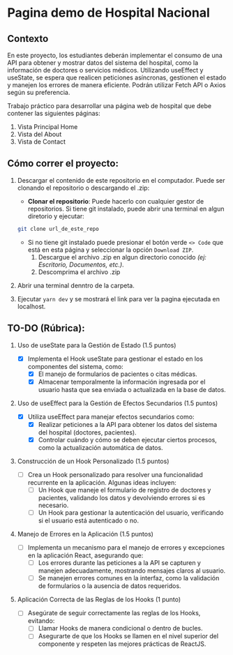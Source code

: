 # Pagina demo de Hospital Nacional

## Contexto

En este proyecto, los estudiantes deberán implementar el consumo de una API para obtener y mostrar datos del sistema del hospital, como la información de doctores o servicios médicos.
Utilizando useEffect y useState, se espera que realicen peticiones asíncronas, gestionen el estado y manejen los errores de manera eficiente. Podrán utilizar Fetch API o Axios según su preferencia.

Trabajo práctico para desarrollar una página web de hospital que debe contener las siguientes páginas:

1. Vista Principal Home
2. Vista del About
3. Vista de Contact

## Cómo correr el proyecto:

1. Descargar el contenido de este repositorio en el computador. Puede ser clonando el repositorio o descargando el .zip:

   - **Clonar el repositorio**: Puede hacerlo con cualquier gestor de repositorios. Si tiene git instalado, puede abrir una terminal en algun diretorio y ejecutar:

   ```bash
   git clone url_de_este_repo
   ```

   - Si no tiene git instalado puede presionar el botón verde `<> Code` que está en esta página y seleccionar la opción `Download ZIP`.
     1. Descargue el archivo .zip en algun directorio conocido _(ej: Escritorio, Documentos, etc.)_.
     2. Descomprima el archivo .zip

2. Abrir una terminal denntro de la carpeta.
3. Ejecutar `yarn dev` y se mostrará el link para ver la pagina ejecutada en localhost.

## TO-DO (Rúbrica):

1. Uso de useState para la Gestión de Estado (1.5 puntos)

   - [x] Implementa el Hook useState para gestionar el estado en los componentes del sistema, como:
     - [x] El manejo de formularios de pacientes o citas médicas.
     - [x] Almacenar temporalmente la información ingresada por el usuario hasta que sea enviada o actualizada en la base de datos.

2. Uso de useEffect para la Gestión de Efectos Secundarios (1.5
   puntos)

   - [x] Utiliza useEffect para manejar efectos secundarios como:
     - [x] Realizar peticiones a la API para obtener los datos del sistema del hospital (doctores, pacientes).
     - [x] Controlar cuándo y cómo se deben ejecutar ciertos procesos, como la actualización automática de datos.

3. Construcción de un Hook Personalizado (1.5 puntos)

   - [ ] Crea un Hook personalizado para resolver una funcionalidad recurrente en la aplicación. Algunas ideas incluyen:
     - [ ] Un Hook que maneje el formulario de registro de doctores y pacientes, validando los datos y devolviendo errores si es necesario.
     - [ ] Un Hook para gestionar la autenticación del usuario, verificando si el usuario está autenticado o no.

4. Manejo de Errores en la Aplicación (1.5 puntos)

   - [ ] Implementa un mecanismo para el manejo de errores y excepciones en la aplicación React, asegurando que:
     - [ ] Los errores durante las peticiones a la API se capturen y manejen adecuadamente, mostrando mensajes claros al usuario.
     - [ ] Se manejen errores comunes en la interfaz, como la validación de formularios o la ausencia de datos requeridos.

5. Aplicación Correcta de las Reglas de los Hooks (1 punto)
   - [ ] Asegúrate de seguir correctamente las reglas de los Hooks, evitando:
     - [ ] Llamar Hooks de manera condicional o dentro de bucles.
     - [ ] Asegurarte de que los Hooks se llamen en el nivel superior del componente y respeten las mejores prácticas de ReactJS.
